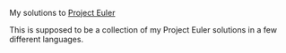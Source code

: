 My solutions to [Project Euler][projecteuler]

This is supposed to be a collection of my Project Euler solutions in a few
different languages.

[projecteuler]: http://projecteuler.net
